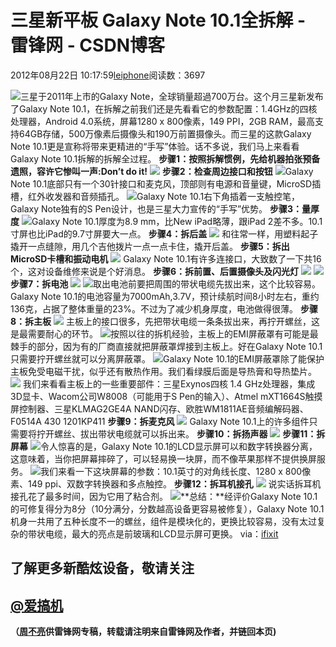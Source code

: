 
# 三星新平板 Galaxy Note 10.1全拆解 - 雷锋网 - CSDN博客


2012年08月22日 10:17:59[leiphone](https://me.csdn.net/leiphone)阅读数：3697


![](http://www.leiphone.com/wp-content/uploads/2012/08/ttttt.jpg)三星于2011年上市的Galaxy
 Note，全球销量超過700万台。这个月三星新发布了Galaxy Note 10.1，在拆解之前我们还是先看看它的参数配置：1.4GHz的四核处理器，Android 4.0系统，屏幕1280 x 800像素，149 PPI，2GB RAM，最高支持64GB存储，500万像素后摄像头和190万前置摄像头。而三星的这款Galaxy Note 10.1更是宣称将带来更精进的“手写”体验。话不多说，我们马上来看看Galaxy Note 10.1拆解的拆解全过程。
**步骤1：按照拆解惯例，先给机器拍张预备遗照，容许它惨叫一声:Don’t do it!**
![](http://www.leiphone.com/wp-content/uploads/2012/08/130.jpg)
**步骤2：检查周边接口和按钮**
![](http://www.leiphone.com/wp-content/uploads/2012/08/220.jpg)Galaxy
 Note 10.1底部只有一个30针接口和麦克风，顶部则有电源和音量键，MicroSD插槽，红外收发器和音频插孔。
![](http://www.leiphone.com/wp-content/uploads/2012/08/2.1.jpg)Galaxy
 Note 10.1右下角插着一支触控笔，Galaxy Note独有的S Pen设计，也是三星大力宣传的“手写”优势。
**步骤3：量厚度**
![](http://www.leiphone.com/wp-content/uploads/2012/08/39.png)Galaxy
 Note 10.1厚度为8.9 mm，比New iPad略薄，跟iPad 2差不多。10.1寸屏也比iPad的9.7寸屏要大一点。
**步骤4：拆后盖**
![](http://www.leiphone.com/wp-content/uploads/2012/08/44.png)
和往常一样，用塑料起子撬开一点缝隙，用几个吉他拨片一点一点卡住，撬开后盖。
**步骤5：拆出MicroSD卡槽和振动电机**
![](http://www.leiphone.com/wp-content/uploads/2012/08/53.png)
Galaxy Note 10.1有许多连接口，大致数了一下共16个，这对设备维修来说是个好消息。
**步骤6：拆前置、后置摄像头及闪光灯**
![](http://www.leiphone.com/wp-content/uploads/2012/08/62.png)
![](http://www.leiphone.com/wp-content/uploads/2012/08/71.png)
**步骤7：拆电池**
![](http://www.leiphone.com/wp-content/uploads/2012/08/81.png)
![](http://www.leiphone.com/wp-content/uploads/2012/08/93.jpg)取出电池前要把周围的带状电缆先拔出来，这个比较容易。Galaxy
 Note 10.1的电池容量为7000mAh,3.7V，预计续航时间8小时左右，重约136克，占据了整体重量的23%。不过为了减少机身厚度，电池做得很薄。
**步骤8：拆主板**
![](http://www.leiphone.com/wp-content/uploads/2012/08/102.jpg)
主板上的接口很多，先把带状电缆一条条拔出来，再拧开螺丝，这是最需要耐心的环节。
![](http://www.leiphone.com/wp-content/uploads/2012/08/1113.jpg)按照以往的拆机经验，主板上的EMI屏蔽罩有可能是最棘手的部分，因为有的厂商直接就把屏蔽罩焊接到主板上。好在Galaxy
 Note 10.1只需要拧开螺丝就可以分离屏蔽罩。
![](http://www.leiphone.com/wp-content/uploads/2012/08/1210.jpg)Galaxy
 Note 10.1的EMI屏蔽罩除了能保护主板免受电磁干扰，似乎还有散热作用。我们看绿膜后面是导热膏和导热垫片。
![](http://www.leiphone.com/wp-content/uploads/2012/08/131.jpg)
我们来看看主板上的一些重要部件：三星Exynos四核 1.4 GHz处理器，集成3D显卡、Wacom公司W8008（可能用于S Pen的输入）、Atmel mXT1664S触摸屏控制器、三星KLMAG2GE4A NAND闪存、欧胜WM1811AE音频编解码器、F0514A 430 1201KP411
**步骤9：拆麦克风**
![](http://www.leiphone.com/wp-content/uploads/2012/08/141.png)
Galaxy Note 10.1上的许多组件只需要将拧开螺丝、拔出带状电缆就可以拆出来。
**步骤10：拆扬声器**
![](http://www.leiphone.com/wp-content/uploads/2012/08/152.png)
**步骤11：拆屏幕**
![](http://www.leiphone.com/wp-content/uploads/2012/08/161.png)令人惊喜的是，Galaxy
 Note 10.1的LCD显示屏可以和数字转换器分离，这意味着，当你把屏幕摔碎了，可以轻易换一块屏，而不像苹果那样不提供换屏服务。
![](http://www.leiphone.com/wp-content/uploads/2012/08/171.jpg)我们来看一下这块屏幕的参数：10.1英寸的对角线长度、1280
 x 800像素、149 ppi、双数字转换器和多点触控。
**步骤12：拆耳机接孔**
![](http://www.leiphone.com/wp-content/uploads/2012/08/181.png)
说实话拆耳机接孔花了最多时间，因为它用了粘合剂。
![](http://www.leiphone.com/wp-content/uploads/2012/08/20.jpg)**总结：**经评价Galaxy
 Note 10.1的可修复得分为8分（10分满分，分数越高设备更容易被修复），Galaxy Note 10.1机身一共用了五种长度不一的螺丝，组件是模块化的，更换比较容易，没有太过复杂的带状电缆，最大的亮点是前玻璃和LCD显示屏可更换。
via：[ifixit](http://www.ifixit.com/Teardown/Samsung-Galaxy-Note-10-1-Teardown/10144/1)
## 了解更多新酷炫设备，敬请关注
## [@爱搞机](http://weibo.com/u/2708473010)

**（****[周不亮](http://www.leiphone.com/author/%E5%91%A8%E4%B8%8D%E4%BA%AE)****供****雷锋网****专稿，转载请注明来自雷锋网及作者，并链回本页)**

